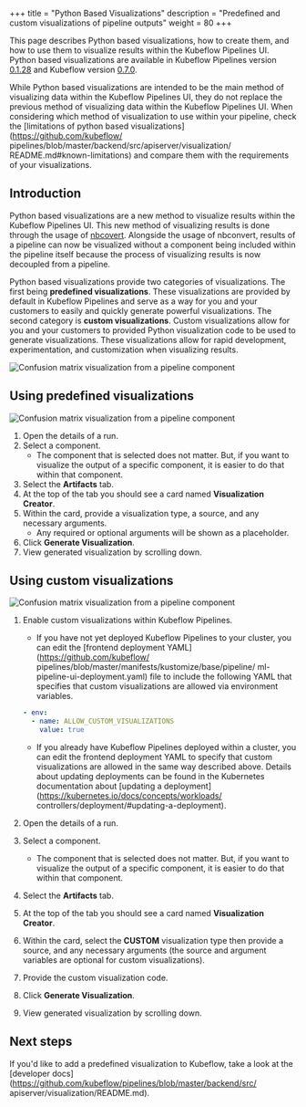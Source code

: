 +++
title = "Python Based Visualizations"
description = "Predefined and custom visualizations of pipeline outputs"
weight = 80
+++

This page describes Python based visualizations, how to create them, and how to
use them to visualize results within the Kubeflow Pipelines UI. Python based
visualizations are available in Kubeflow Pipelines version
[0.1.28](https://github.com/kubeflow/pipelines/releases/tag/0.1.28) and Kubeflow
version [0.7.0](https://github.com/kubeflow/kubeflow/releases/tag/0.7.0).

While Python based visualizations are intended to be the main method of
visualizing data within the Kubeflow Pipelines UI, they do not replace the
previous method of visualizing data within the Kubeflow Pipelines UI. When
considering which method of visualization to use within your pipeline, check the
[limitations of python based visualizations](https://github.com/kubeflow/
pipelines/blob/master/backend/src/apiserver/visualization/
README.md#known-limitations) and compare them with the requirements of your
visualizations.

## Introduction

Python based visualizations are a new method to visualize results within the
Kubeflow Pipelines UI. This new method of visualizing results is done through
the usage of [nbcovert](https://github.com/jupyter/nbconvert). Alongside the
usage of nbconvert, results of a pipeline can now be visualized without a
component being included within the pipeline itself because the process of
visualizing results is now decoupled from a pipeline.

Python based visualizations provide two categories of visualizations. The first
being **predefined visualizations**. These visualizations are provided by
default in Kubeflow Pipelines and serve as a way for you and your customers to
easily and quickly generate powerful visualizations. The second category is
**custom visualizations**. Custom visualizations allow for you and your
customers to provided Python visualization code to be used to generate
visualizations. These visualizations allow for rapid development,
experimentation, and customization when visualizing results.

<img src="/docs/images/python-based-visualizations1.png" 
  alt="Confusion matrix visualization from a pipeline component"
  class="mt-3 mb-3 border border-info rounded">

## Using predefined visualizations

<img src="/docs/images/python-based-visualizations2.png" 
  alt="Confusion matrix visualization from a pipeline component"
  class="mt-3 mb-3 border border-info rounded">

1. Open the details of a run.
2. Select a component.
    * The component that is selected does not matter. But, if you want to
    visualize the output of a specific component, it is easier to do that within
    that component.
3. Select the **Artifacts** tab.
4. At the top of the tab you should see a card named **Visualization Creator**.
5. Within the card, provide a visualization type, a source, and any necessary
arguments.
    * Any required or optional arguments will be shown as a placeholder.
6. Click **Generate Visualization**.
7. View generated visualization by scrolling down.

## Using custom visualizations

<img src="/docs/images/python-based-visualizations3.png" 
  alt="Confusion matrix visualization from a pipeline component"
  class="mt-3 mb-3 border border-info rounded">

1. Enable custom visualizations within Kubeflow Pipelines.
    * If you have not yet deployed Kubeflow Pipelines to your cluster,
    you can edit the [frontend deployment YAML](https://github.com/kubeflow/
    pipelines/blob/master/manifests/kustomize/base/pipeline/
    ml-pipeline-ui-deployment.yaml)
    file to include the following YAML that specifies that custom visualizations
    are allowed via environment variables.

    ```YAML
    - env:
      - name: ALLOW_CUSTOM_VISUALIZATIONS
        value: true
    ```
    * If you already have Kubeflow Pipelines deployed within a cluster, you can
    edit the frontend deployment YAML to specify that custom visualizations are
    allowed in the same way described above. Details about updating
    deployments can be found in the Kubernetes documentation about
    [updating a deployment](https://kubernetes.io/docs/concepts/workloads/
    controllers/deployment/#updating-a-deployment).
2. Open the details of a run.
3. Select a component.
    * The component that is selected does not matter. But, if you want to
    visualize the output of a specific component, it is easier to do that within
    that component.
4. Select the **Artifacts** tab.
5. At the top of the tab you should see a card named **Visualization Creator**.
6. Within the card, select the **CUSTOM** visualization type then provide a
source, and any necessary arguments (the source and argument variables are
optional for custom visualizations).
7. Provide the custom visualization code.
8. Click **Generate Visualization**.
9. View generated visualization by scrolling down.

## Next steps
If you'd like to add a predefined visualization to Kubeflow, take a look at the
[developer docs](https://github.com/kubeflow/pipelines/blob/master/backend/src/
apiserver/visualization/README.md).